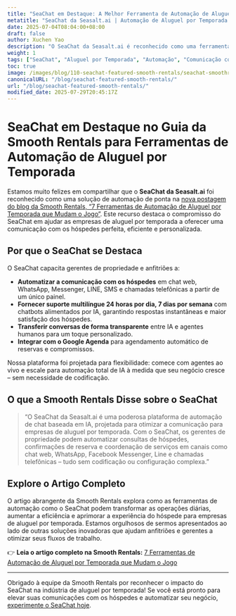 ```yaml
---
title: "SeaChat em Destaque: A Melhor Ferramenta de Automação de Aluguel por Temporada da Smooth Rentals"
metatitle: "SeaChat da Seasalt.ai | Automação de Aluguel por Temporada | Recurso Smooth Rentals"
date: 2025-07-04T08:04:00+08:00
draft: false
author: Xuchen Yao
description: "O SeaChat da Seasalt.ai é reconhecido como uma ferramenta de automação líder para aluguéis por temporada na última postagem do blog da Smooth Rentals. Descubra como o SeaChat otimiza a comunicação com os hóspedes e aumenta a eficiência."
weight: 1
tags: ["SeaChat", "Aluguel por Temporada", "Automação", "Comunicação com Hóspedes", "Smooth Rentals", "Chatbot de IA"]
toc: true
image: /images/blog/110-seachat-featured-smooth-rentals/seachat-smoothrentals-feature.jpeg
canonicalURL: "/blog/seachat-featured-smooth-rentals/"
url: "/blog/seachat-featured-smooth-rentals/"
modified_date: 2025-07-29T20:45:17Z
---
```


# SeaChat em Destaque no Guia da Smooth Rentals para Ferramentas de Automação de Aluguel por Temporada

Estamos muito felizes em compartilhar que o **SeaChat da Seasalt.ai** foi reconhecido como uma solução de automação de ponta na [nova postagem do blog da Smooth Rentals, “7 Ferramentas de Automação de Aluguel por Temporada que Mudam o Jogo”](https://smooth.rentals/blog/vacation-rental-automation-tools/). Este recurso destaca o compromisso do SeaChat em ajudar as empresas de aluguel por temporada a oferecer uma comunicação com os hóspedes perfeita, eficiente e personalizada.

## Por que o SeaChat se Destaca

O SeaChat capacita gerentes de propriedade e anfitriões a:

- **Automatizar a comunicação com os hóspedes** em chat web, WhatsApp, Messenger, LINE, SMS e chamadas telefônicas a partir de um único painel.
- **Fornecer suporte multilíngue 24 horas por dia, 7 dias por semana** com chatbots alimentados por IA, garantindo respostas instantâneas e maior satisfação dos hóspedes.
- **Transferir conversas de forma transparente** entre IA e agentes humanos para um toque personalizado.
- **Integrar com o Google Agenda** para agendamento automático de reservas e compromissos.

Nossa plataforma foi projetada para flexibilidade: comece com agentes ao vivo e escale para automação total de IA à medida que seu negócio cresce – sem necessidade de codificação.

## O que a Smooth Rentals Disse sobre o SeaChat

> “O SeaChat da Seasalt.ai é uma poderosa plataforma de automação de chat baseada em IA, projetada para otimizar a comunicação para empresas de aluguel por temporada. Com o SeaChat, os gerentes de propriedade podem automatizar consultas de hóspedes, confirmações de reserva e coordenação de serviços em canais como chat web, WhatsApp, Facebook Messenger, Line e chamadas telefônicas – tudo sem codificação ou configuração complexa.”

## Explore o Artigo Completo

O artigo abrangente da Smooth Rentals explora como as ferramentas de automação como o SeaChat podem transformar as operações diárias, aumentar a eficiência e aprimorar a experiência do hóspede para empresas de aluguel por temporada. Estamos orgulhosos de sermos apresentados ao lado de outras soluções inovadoras que ajudam anfitriões e gerentes a otimizar seus fluxos de trabalho.

👉 **Leia o artigo completo na Smooth Rentals:**
[7 Ferramentas de Automação de Aluguel por Temporada que Mudam o Jogo](https://smooth.rentals/blog/vacation-rental-automation-tools/)

---

Obrigado à equipe da Smooth Rentals por reconhecer o impacto do SeaChat na indústria de aluguel por temporada! Se você está pronto para elevar suas comunicações com os hóspedes e automatizar seu negócio, [experimente o SeaChat hoje](https://chat.seasalt.ai/?utm_source=blog).

